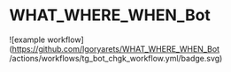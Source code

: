# WHAT_WHERE_WHEN_Bot

![example workflow](https://github.com/Igoryarets/WHAT_WHERE_WHEN_Bot
/actions/workflows/tg_bot_chgk_workflow.yml/badge.svg)